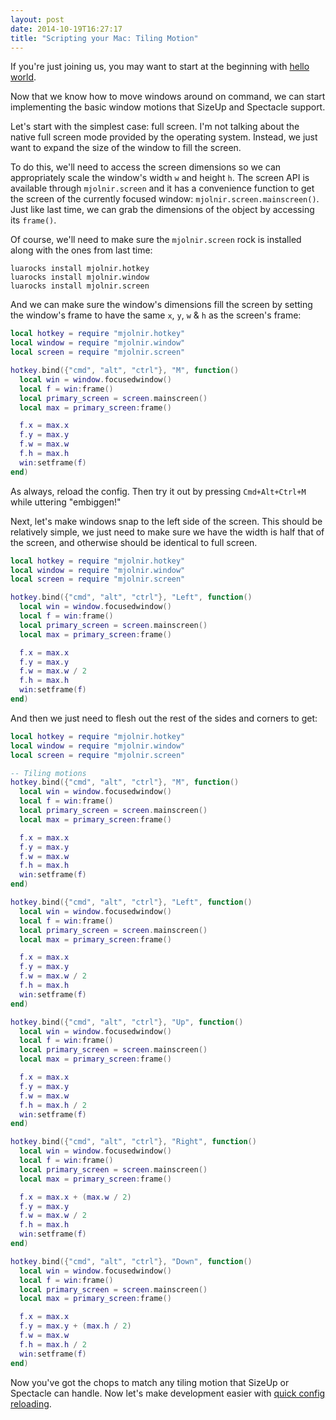 ```yaml
---
layout: post
date: 2014-10-19T16:27:17
title: "Scripting your Mac: Tiling Motion"
---
```


If you're just joining us, you may want to start at the beginning with [hello world](http://blog.josephholsten.com/post/scripting-your-mac-getting-started).

Now that we know how to move windows around on command, we can start implementing the basic window motions that SizeUp and Spectacle support.

Let's start with the simplest case: full screen. I'm not talking about the native full screen mode provided by the operating system. Instead, we just want to expand the size of the window to fill the screen.

To do this, we'll need to access the screen dimensions so we can appropriately scale the window's width `w` and height `h`. The screen API is available through `mjolnir.screen` and it has a convenience function to get the screen of the currently focused window: `mjolnir.screen.mainscreen()`. Just like last time, we can grab the dimensions of the object by accessing its `frame()`.

Of course, we'll need to make sure the `mjolnir.screen` rock is installed along with the ones from last time:

```shell
luarocks install mjolnir.hotkey
luarocks install mjolnir.window
luarocks install mjolnir.screen
```

And we can make sure the window's dimensions fill the screen by setting the window's frame to have the same `x`, `y`, `w` & `h` as the screen's frame:

```lua
local hotkey = require "mjolnir.hotkey"
local window = require "mjolnir.window"
local screen = require "mjolnir.screen"

hotkey.bind({"cmd", "alt", "ctrl"}, "M", function()
  local win = window.focusedwindow()
  local f = win:frame()
  local primary_screen = screen.mainscreen()
  local max = primary_screen:frame()

  f.x = max.x
  f.y = max.y
  f.w = max.w
  f.h = max.h
  win:setframe(f)
end)
```

As always, reload the config. Then try it out by pressing `Cmd+Alt+Ctrl+M` while uttering "embiggen!"

Next, let's make windows snap to the left side of the screen. This should be relatively simple, we just need to make sure we have the width is half that of the screen, and otherwise should be identical to full screen.

```lua
local hotkey = require "mjolnir.hotkey"
local window = require "mjolnir.window"
local screen = require "mjolnir.screen"

hotkey.bind({"cmd", "alt", "ctrl"}, "Left", function()
  local win = window.focusedwindow()
  local f = win:frame()
  local primary_screen = screen.mainscreen()
  local max = primary_screen:frame()

  f.x = max.x
  f.y = max.y
  f.w = max.w / 2
  f.h = max.h
  win:setframe(f)
end)
```

And then we just need to flesh out the rest of the sides and corners to get:

```lua
local hotkey = require "mjolnir.hotkey"
local window = require "mjolnir.window"
local screen = require "mjolnir.screen"

-- Tiling motions
hotkey.bind({"cmd", "alt", "ctrl"}, "M", function()
  local win = window.focusedwindow()
  local f = win:frame()
  local primary_screen = screen.mainscreen()
  local max = primary_screen:frame()

  f.x = max.x
  f.y = max.y
  f.w = max.w
  f.h = max.h
  win:setframe(f)
end)

hotkey.bind({"cmd", "alt", "ctrl"}, "Left", function()
  local win = window.focusedwindow()
  local f = win:frame()
  local primary_screen = screen.mainscreen()
  local max = primary_screen:frame()

  f.x = max.x
  f.y = max.y
  f.w = max.w / 2
  f.h = max.h
  win:setframe(f)
end)

hotkey.bind({"cmd", "alt", "ctrl"}, "Up", function()
  local win = window.focusedwindow()
  local f = win:frame()
  local primary_screen = screen.mainscreen()
  local max = primary_screen:frame()

  f.x = max.x
  f.y = max.y
  f.w = max.w
  f.h = max.h / 2
  win:setframe(f)
end)

hotkey.bind({"cmd", "alt", "ctrl"}, "Right", function()
  local win = window.focusedwindow()
  local f = win:frame()
  local primary_screen = screen.mainscreen()
  local max = primary_screen:frame()

  f.x = max.x + (max.w / 2)
  f.y = max.y
  f.w = max.w / 2
  f.h = max.h
  win:setframe(f)
end)

hotkey.bind({"cmd", "alt", "ctrl"}, "Down", function()
  local win = window.focusedwindow()
  local f = win:frame()
  local primary_screen = screen.mainscreen()
  local max = primary_screen:frame()

  f.x = max.x
  f.y = max.y + (max.h / 2)
  f.w = max.w
  f.h = max.h / 2
  win:setframe(f)
end)
```

Now you've got the chops to match any tiling motion that SizeUp or Spectacle can handle. Now let's make development easier with [quick config reloading](http://blog.josephholsten.com/post/scripting-mjolnir-quick-config-reloading).
